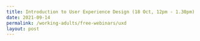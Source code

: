 ```yaml
---
title: Introduction to User Experience Design (18 Oct, 12pm - 1.30pm)
date: 2021-09-14
permalink: /working-adults/free-webinars/uxd
layout: post
---
```



